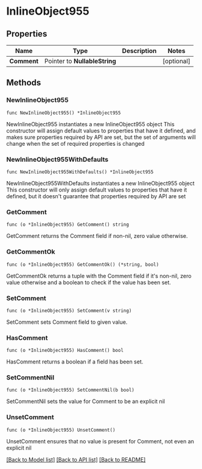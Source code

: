 # InlineObject955

## Properties

Name | Type | Description | Notes
------------ | ------------- | ------------- | -------------
**Comment** | Pointer to **NullableString** |  | [optional] 

## Methods

### NewInlineObject955

`func NewInlineObject955() *InlineObject955`

NewInlineObject955 instantiates a new InlineObject955 object
This constructor will assign default values to properties that have it defined,
and makes sure properties required by API are set, but the set of arguments
will change when the set of required properties is changed

### NewInlineObject955WithDefaults

`func NewInlineObject955WithDefaults() *InlineObject955`

NewInlineObject955WithDefaults instantiates a new InlineObject955 object
This constructor will only assign default values to properties that have it defined,
but it doesn't guarantee that properties required by API are set

### GetComment

`func (o *InlineObject955) GetComment() string`

GetComment returns the Comment field if non-nil, zero value otherwise.

### GetCommentOk

`func (o *InlineObject955) GetCommentOk() (*string, bool)`

GetCommentOk returns a tuple with the Comment field if it's non-nil, zero value otherwise
and a boolean to check if the value has been set.

### SetComment

`func (o *InlineObject955) SetComment(v string)`

SetComment sets Comment field to given value.

### HasComment

`func (o *InlineObject955) HasComment() bool`

HasComment returns a boolean if a field has been set.

### SetCommentNil

`func (o *InlineObject955) SetCommentNil(b bool)`

 SetCommentNil sets the value for Comment to be an explicit nil

### UnsetComment
`func (o *InlineObject955) UnsetComment()`

UnsetComment ensures that no value is present for Comment, not even an explicit nil

[[Back to Model list]](../README.md#documentation-for-models) [[Back to API list]](../README.md#documentation-for-api-endpoints) [[Back to README]](../README.md)



